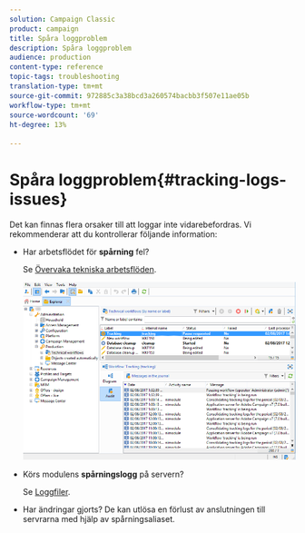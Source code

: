 ```yaml
---
solution: Campaign Classic
product: campaign
title: Spåra loggproblem
description: Spåra loggproblem
audience: production
content-type: reference
topic-tags: troubleshooting
translation-type: tm+mt
source-git-commit: 972885c3a38bcd3a260574bacbb3f507e11ae05b
workflow-type: tm+mt
source-wordcount: '69'
ht-degree: 13%

---
```



# Spåra loggproblem{#tracking-logs-issues}

Det kan finnas flera orsaker till att loggar inte vidarebefordras. Vi rekommenderar att du kontrollerar följande information:

* Har arbetsflödet för **spårning** fel?

   Se [Övervaka tekniska arbetsflöden](../../workflow/using/monitoring-technical-workflows.md).

   ![](assets/tracking_scheduled_task.png)

* Körs modulens **spårningslogg** på servern?

   Se [Loggfiler](../../production/using/log-files.md).

* Har ändringar gjorts? De kan utlösa en förlust av anslutningen till servrarna med hjälp av spårningsaliaset.

